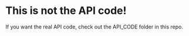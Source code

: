 # This is not the API code!

If you want the real API code, check out the API_CODE folder in this repo.
